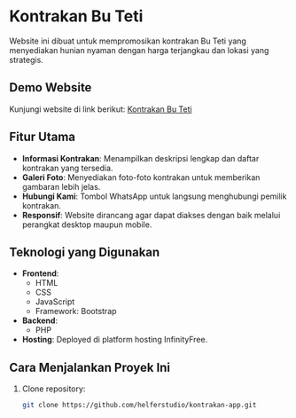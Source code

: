 # Kontrakan Bu Teti

Website ini dibuat untuk mempromosikan kontrakan Bu Teti yang menyediakan hunian nyaman dengan harga terjangkau dan lokasi yang strategis.

## Demo Website

Kunjungi website di link berikut: [Kontrakan Bu Teti](https://kontrakanbuteti.42web.io)

## Fitur Utama

- **Informasi Kontrakan**: Menampilkan deskripsi lengkap dan daftar kontrakan yang tersedia.
- **Galeri Foto**: Menyediakan foto-foto kontrakan untuk memberikan gambaran lebih jelas.
- **Hubungi Kami**: Tombol WhatsApp untuk langsung menghubungi pemilik kontrakan.
- **Responsif**: Website dirancang agar dapat diakses dengan baik melalui perangkat desktop maupun mobile.

## Teknologi yang Digunakan

- **Frontend**: 
  - HTML
  - CSS
  - JavaScript
  - Framework: Bootstrap
- **Backend**:
  - PHP
- **Hosting**: Deployed di platform hosting InfinityFree.

## Cara Menjalankan Proyek Ini

1. Clone repository:
   ```bash
   git clone https://github.com/helferstudio/kontrakan-app.git
